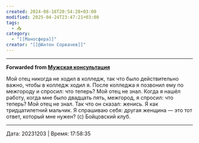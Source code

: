 ```yaml
---
created: 2024-08-16T20:54:28+03:00
modified: 2025-04-24T23:47:21+03:00
tags:
  - 📥
category:
  - "[[Маносфера]]"
creator: "[[@Антон Сорвачев]]"
---
```



***

**Forwarded from [Мужская консультация](https://t.me/c/1432284360/14340)**

Мой отец никогда не ходил в колледж, так что было действительно важно, чтобы в колледж ходил я. После колледжа я позвонил ему по межгороду и спросил: что теперь? 
Мой отец не знал. 
Когда я нашёл работу, когда мне было двадцать пять, межгород, я спросил: что теперь? 
Мой отец не знал. Так что он сказал: женись. 
Я как тридцатилетний мальчик. Я спрашиваю себя: другая женщина — это тот ответ, который мне нужен?
(с) Бойцовский клуб.

---

Дата: 20231203 | Время: 17:58:35

